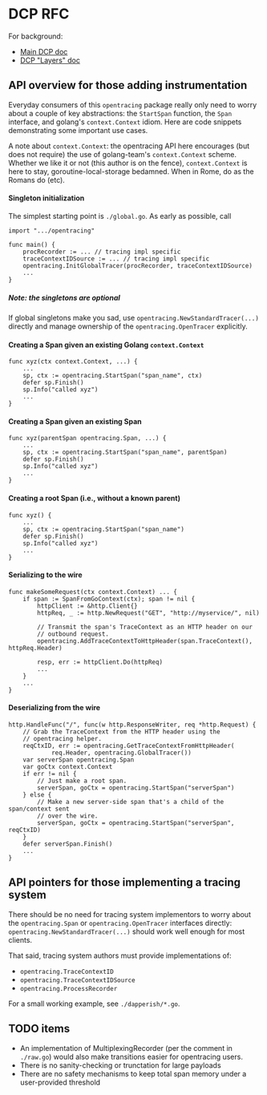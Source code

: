 # DCP RFC

For background:
- [Main DCP doc](https://paper.dropbox.com/doc/Distributed-Context-Propagation-RGvlvD1NFKYmrJG9vGCES)
- [DCP "Layers" doc](https://paper.dropbox.com/doc/DCP-Layers-and-Semantics-X1Tm1MSiBJECBkWYQKS2I)

## API overview for those adding instrumentation

Everyday consumers of this `opentracing` package really only need to worry
about a couple of key abstractions: the `StartSpan` function, the `Span`
interface, and golang's `context.Context` idiom. Here are code snippets
demonstrating some important use cases.

A note about `context.Context`: the opentracing API here encourages (but does
not require) the use of golang-team's `context.Context` scheme. Whether we like
it or not (this author is on the fence), `context.Context` is here to stay,
goroutine-local-storage bedamned. When in Rome, do as the Romans do (etc).

#### Singleton initialization

The simplest starting point is `./global.go`. As early as possible, call

    import ".../opentracing"
    
    func main() {
        procRecorder := ... // tracing impl specific
        traceContextIDSource := ... // tracing impl specific
        opentracing.InitGlobalTracer(procRecorder, traceContextIDSource)
        ...
    }

##### Note: the singletons are optional

If global singletons make you sad, use `opentracing.NewStandardTracer(...)`
directly and manage ownership of the `opentracing.OpenTracer` explicitly.

#### Creating a Span given an existing Golang `context.Context`

    func xyz(ctx context.Context, ...) {
        ...
        sp, ctx := opentracing.StartSpan("span_name", ctx)
        defer sp.Finish()
		sp.Info("called xyz")
        ...
    }

#### Creating a Span given an existing Span

    func xyz(parentSpan opentracing.Span, ...) {
        ...
        sp, ctx := opentracing.StartSpan("span_name", parentSpan)
        defer sp.Finish()
		sp.Info("called xyz")
        ...
    }

#### Creating a root Span (i.e., without a known parent)

    func xyz() {
        ...
        sp, ctx := opentracing.StartSpan("span_name")
        defer sp.Finish()
		sp.Info("called xyz")
        ...
    }

#### Serializing to the wire

    func makeSomeRequest(ctx context.Context) ... {
        if span := SpanFromGoContext(ctx); span != nil {
            httpClient := &http.Client{}
            httpReq, _ := http.NewRequest("GET", "http://myservice/", nil)

            // Transmit the span's TraceContext as an HTTP header on our
            // outbound request.
            opentracing.AddTraceContextToHttpHeader(span.TraceContext(), httpReq.Header)

            resp, err := httpClient.Do(httpReq)
            ...
        }
        ...
    }

#### Deserializing from the wire

	http.HandleFunc("/", func(w http.ResponseWriter, req *http.Request) {
        // Grab the TraceContext from the HTTP header using the
        // opentracing helper.
        reqCtxID, err := opentracing.GetTraceContextFromHttpHeader(
                req.Header, opentracing.GlobalTracer())
        var serverSpan opentracing.Span
        var goCtx context.Context
        if err != nil {
            // Just make a root span.
            serverSpan, goCtx = opentracing.StartSpan("serverSpan")
        } else {
            // Make a new server-side span that's a child of the span/context sent
            // over the wire.
            serverSpan, goCtx = opentracing.StartSpan("serverSpan", reqCtxID)
        }
        defer serverSpan.Finish()
        ...
    }

## API pointers for those implementing a tracing system

There should be no need for tracing system implementors to worry about the
`opentracing.Span` or `opentracing.OpenTracer` interfaces directly:
`opentracing.NewStandardTracer(...)` should work well enough for most clients.

That said, tracing system authors must provide implementations of:
- `opentracing.TraceContextID`
- `opentracing.TraceContextIDSource`
- `opentracing.ProcessRecorder`

For a small working example, see `./dapperish/*.go`.

## TODO items

- An implementation of MultiplexingRecorder (per the comment in `./raw.go`)
  would also make transitions easier for opentracing users.
- There is no sanity-checking or trunctation for large payloads
- There are no safety mechanisms to keep total span memory under a
  user-provided threshold
